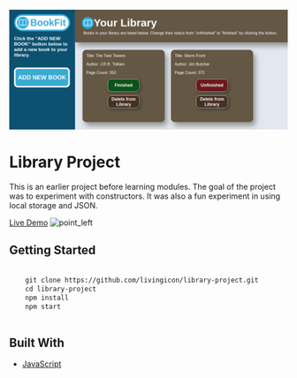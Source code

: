 ![alt text](https://github.com/livingicon/library-project/blob/main/images/library-project.png?raw=true)

<h1>Library Project</h1>

<p>This is an earlier project before learning modules. The goal of the project was to experiment with constructors. It was also a fun experiment in using local storage and JSON.</p>

<a href="https://livingicon.github.io/library-project/" rel="nofollow">Live Demo</a>
<img class="emoji" alt="point_left" height="20" width="20" src="https://github.githubassets.com/images/icons/emoji/unicode/1f448.png">

<h2>Getting Started</h2>

<pre class="notranslate">
  <code>
    git clone https://github.com/livingicon/library-project.git
    cd library-project
    npm install
    npm start
  </code>
</pre>

<h2>Built With</h2>

<ul dir="auto">
  <li><a href="https://developer.mozilla.org/en-US/docs/Web/JavaScript" rel="nofollow">JavaScript</a></li>
</ul>